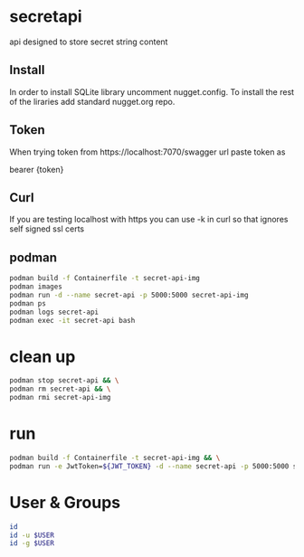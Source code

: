 # secretapi
api designed to store secret string content

## Install
In order to install SQLite library uncomment
nugget.config. To install the rest of the liraries
add standard nugget.org repo.


## Token
When trying token from https://localhost:7070/swagger
url paste token as


bearer {token}

## Curl
If you are testing localhost with https you can
use -k in curl so that ignores self signed ssl certs

## podman
``` bash
podman build -f Containerfile -t secret-api-img
podman images
podman run -d --name secret-api -p 5000:5000 secret-api-img
podman ps
podman logs secret-api
podman exec -it secret-api bash
```
# clean up
``` bash
podman stop secret-api && \
podman rm secret-api && \
podman rmi secret-api-img
```

# run
``` bash
podman build -f Containerfile -t secret-api-img && \
podman run -e JwtToken=${JWT_TOKEN} -d --name secret-api -p 5000:5000 secret-api-img
```

# User & Groups
``` bash
id
id -u $USER
id -g $USER
```


